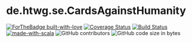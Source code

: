 # de.htwg.se.CardsAgainstHumanity

[![ForTheBadge built-with-love](http://ForTheBadge.com/images/badges/built-with-love.svg)](https://GitHub.com/Naereen/)
[![Coverage Status](https://coveralls.io/repos/github/LordSaitamaa/de.htwg.se.CardsAgainstHumanity/badge.svg?branch=Developer)](https://coveralls.io/github/LordSaitamaa/de.htwg.se.CardsAgainstHumanity?branch=Developer)
[![Build Status](https://travis-ci.org/LordSaitamaa/de.htwg.se.CardsAgainstHumanity.svg?branch=master)](https://travis-ci.org/LordSaitamaa/de.htwg.se.CardsAgainstHumanity)
[![made-with-scala](https://img.shields.io/badge/Made%20with-Scala-00ff00.svg)](https://www.scala-lang.org/)
![GitHub contributors](https://img.shields.io/github/contributors/LordSaitamaa/de.htwg.se.CardsAgainstHumanity)
![GitHub code size in bytes](https://img.shields.io/github/languages/code-size/LordSaitamaa/de.htwg.se.CardsAgainstHumanity)
